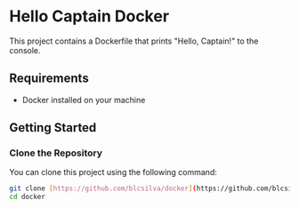# Hello Captain Docker

This project contains a Dockerfile that prints "Hello, Captain!" to the console.

## Requirements

- Docker installed on your machine

## Getting Started

### Clone the Repository

You can clone this project using the following command:

```bash
git clone [https://github.com/blcsilva/docker](https://github.com/blcsilva/docker-project)
cd docker
